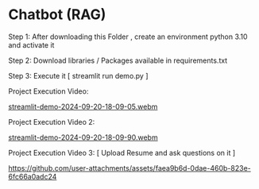 # Chatbot (RAG)

Step 1: After downloading this Folder , create an environment python 3.10 and activate it

Step 2: Download libraries / Packages available in requirements.txt

Step 3: Execute it [ streamlit run demo.py ]

Project Execution Video:


[streamlit-demo-2024-09-20-18-09-05.webm](https://github.com/user-attachments/assets/f145be44-2079-4a71-a80a-cb0f8a7ea12d)

Project Execution Video 2:

[streamlit-demo-2024-09-20-18-09-90.webm](https://github.com/user-attachments/assets/7a8b5fd3-4696-4e13-9376-0b1558966357)

Project Execution Video 3: [ Upload Resume and ask questions on it ]


https://github.com/user-attachments/assets/faea9b6d-0dae-460b-823e-6fc66a0adc24

